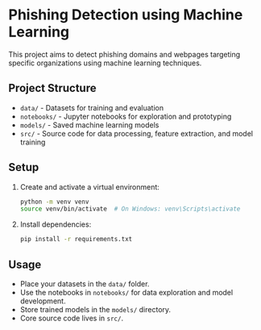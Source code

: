 # Phishing Detection using Machine Learning

This project aims to detect phishing domains and webpages targeting specific organizations using machine learning techniques.

## Project Structure

- `data/` - Datasets for training and evaluation
- `notebooks/` - Jupyter notebooks for exploration and prototyping
- `models/` - Saved machine learning models
- `src/` - Source code for data processing, feature extraction, and model training

## Setup

1. Create and activate a virtual environment:
   ```bash
   python -m venv venv
   source venv/bin/activate  # On Windows: venv\Scripts\activate
   ```
2. Install dependencies:
   ```bash
   pip install -r requirements.txt
   ```

## Usage

- Place your datasets in the `data/` folder.
- Use the notebooks in `notebooks/` for data exploration and model development.
- Store trained models in the `models/` directory.
- Core source code lives in `src/`.
